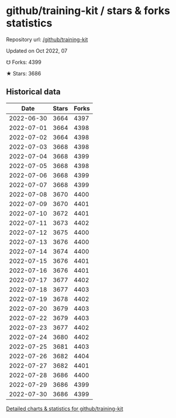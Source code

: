 # github/training-kit / stars & forks statistics

Repository url: [/github/training-kit](https://github.com/github/training-kit)

Updated on Oct 2022, 07

☋ Forks: 4399

★ Stars: 3686

## Historical data
| Date | Stars | Forks |
|------|-------|-------|
| 2022-06-30 | 3664 | 4397 | 
| 2022-07-01 | 3664 | 4398 | 
| 2022-07-02 | 3664 | 4398 | 
| 2022-07-03 | 3668 | 4398 | 
| 2022-07-04 | 3668 | 4399 | 
| 2022-07-05 | 3668 | 4398 | 
| 2022-07-06 | 3668 | 4399 | 
| 2022-07-07 | 3668 | 4399 | 
| 2022-07-08 | 3670 | 4400 | 
| 2022-07-09 | 3670 | 4401 | 
| 2022-07-10 | 3672 | 4401 | 
| 2022-07-11 | 3673 | 4402 | 
| 2022-07-12 | 3675 | 4400 | 
| 2022-07-13 | 3676 | 4400 | 
| 2022-07-14 | 3674 | 4400 | 
| 2022-07-15 | 3676 | 4401 | 
| 2022-07-16 | 3676 | 4401 | 
| 2022-07-17 | 3677 | 4402 | 
| 2022-07-18 | 3677 | 4403 | 
| 2022-07-19 | 3678 | 4402 | 
| 2022-07-20 | 3679 | 4403 | 
| 2022-07-22 | 3679 | 4403 | 
| 2022-07-23 | 3677 | 4402 | 
| 2022-07-24 | 3680 | 4402 | 
| 2022-07-25 | 3681 | 4403 | 
| 2022-07-26 | 3682 | 4404 | 
| 2022-07-27 | 3682 | 4401 | 
| 2022-07-28 | 3686 | 4400 | 
| 2022-07-29 | 3686 | 4399 | 
| 2022-07-30 | 3686 | 4399 | 


[Detailed charts & statistics for github/training-kit](https://reviewgithub.com/rep/github/training-kit)
